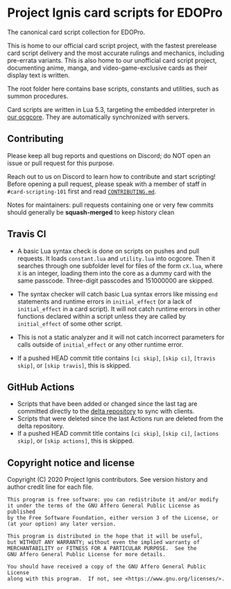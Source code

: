 # Project Ignis card scripts for EDOPro

The canonical card script collection for EDOPro.

This is home to our official card script project, with the fastest prerelease card script delivery and the most accurate rulings and mechanics, including pre-errata variants. This is also home to our unofficial card script project, documenting anime, manga, and video-game-exclusive cards as their display text is written.

The root folder here contains base scripts, constants and utilities, such as summon procedures.

Card scripts are written in Lua 5.3, targeting the embedded interpreter in [our ocgcore](https://github.com/edo9300/ygopro-core).
They are automatically synchronized with servers.

## Contributing

Please keep all bug reports and questions on Discord; do NOT open an issue or pull request for this purpose.

Reach out to us on Discord to learn how to contribute and start scripting! Before opening a pull request, please speak with a member of staff in `#card-scripting-101` first and read [`CONTRIBUTING.md`](https://github.com/ProjectIgnis/CardScripts/blob/master/CONTRIBUTING.md).

Notes for maintainers: pull requests containing one or very few commits should generally be **squash-merged** to keep history clean

## Travis CI

* A basic Lua syntax check is done on scripts on pushes and pull requests. It loads `constant.lua` and `utility.lua` into ocgcore. Then it searches through one subfolder level for files of the form `cX.lua`, where `X` is an integer, loading them into the core as a dummy card with the same passcode. Three-digit passcodes and 151000000 are skipped.

* The syntax checker will catch basic Lua syntax errors like missing `end` statements and runtime errors in `initial_effect` (or a lack of `initial_effect` in a card script). It will not catch runtime errors in other functions declared within a script unless they are called by `initial_effect` of some other script.

* This is not a static analyzer and it will not catch incorrect parameters for calls outside of `initial_effect` or any other runtime error.

* If a pushed HEAD commit title contains `[ci skip]`, `[skip ci]`, `[travis skip]`, or `[skip travis]`, this is skipped.

## GitHub Actions

* Scripts that have been added or changed since the last tag are committed directly to the [delta repository](https://github.com/ProjectIgnis/DeltaHopeHarbinger) to sync with clients.
* Scripts that were deleted since the last Actions run are deleted from the delta repository.
* If a pushed HEAD commit title contains `[ci skip]`, `[skip ci]`, `[actions skip]`, or `[skip actions]`, this is skipped.

## Copyright notice and license

Copyright (C) 2020  Project Ignis contributors. See version history and author credit line for each file.
```
This program is free software: you can redistribute it and/or modify
it under the terms of the GNU Affero General Public License as published
by the Free Software Foundation, either version 3 of the License, or
(at your option) any later version.

This program is distributed in the hope that it will be useful,
but WITHOUT ANY WARRANTY; without even the implied warranty of
MERCHANTABILITY or FITNESS FOR A PARTICULAR PURPOSE.  See the
GNU Affero General Public License for more details.

You should have received a copy of the GNU Affero General Public License
along with this program.  If not, see <https://www.gnu.org/licenses/>.
```
